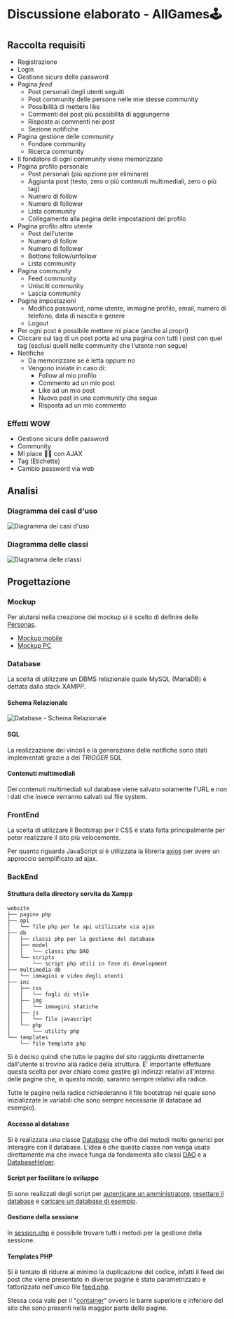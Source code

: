 # Discussione elaborato - **AllGames🕹️**

## Raccolta requisiti
- Registrazione
- Login
- Gestione sicura delle password
- Pagina *feed* 
    - Post personali degli utenti seguiti
    - Post community delle persone nelle mie stesse community
    - Possibilità di mettere like
    - Commenti dei post più possibilità di aggiungerne
    - Risposte ai commenti nei post
    - Sezione notifiche
- Pagina gestione delle community
    - Fondare community
    - Ricerca community
- Il fondatore di ogni community viene memorizzato
- Pagina profilo personale
    - Post personali (più opzione per eliminare)
    - Aggiunta post (testo, zero o più contenuti multimediali, zero o più tag)
    - Numero di follow
    - Numero di follower
    - Lista community
    - Collegamento alla pagina delle impostazioni del profilo
- Pagina profilo altro utente
    - Post dell'utente
    - Numero di follow
    - Numero di follower
    - Bottone follow/unfollow
    - Lista community
- Pagina community
    - Feed community
    - Unisciti community
    - Lascia community
- Pagina impostazioni
    - Modifica password, nome utente, immagine profilo, email, numero di telefono, data di nascita e genere
    - Logout
- Per ogni post è possibile mettere mi piace (anche ai propri)
- Cliccare sul tag di un post porta ad una pagina con tutti i post con quel tag (esclusi quelli nelle community che l'utente non segue)
- Notifiche
    - Da memorizzare se è letta oppure no
    - Vengono inviate in caso di:
        - Follow al mio profilo
        - Commento ad un mio post
        - Like ad un mio post
        - Nuovo post in una community che seguo
        - Risposta ad un mio commento

### Effetti WOW
- Gestione sicura delle password
- Community
- Mi piace 👍🏻 con AJAX
- Tag (Etichette)
- Cambio password via web

## Analisi
### Diagramma dei casi d'uso
![Diagramma dei casi d'uso](img/AllGames%20-%20Diagramma%20dei%20casi%20uso.png)

### Diagramma delle classi
![Diagramma delle classi](img/AllGames%20-%20Diagramma%20delle%20classi.png)

## Progettazione
### Mockup
Per aiutarsi nella creazione dei mockup si è scelto di definire delle [Personas](Personas.md).

- [Mockup mobile](img/Mockup-Mobile)
- [Mockup PC](img/Mockup-PC)

### Database
La scelta di utilizzare un DBMS relazionale quale MySQL (MariaDB) è dettata dallo stack XAMPP.

#### Schema Relazionale
![Database - Schema Relazionale](./img/db/Schema%20Relazionale.png)

#### SQL
La realizzazione dei vincoli e la generazione delle notifiche sono stati implementati grazie a dei *TRIGGER* SQL

#### Contenuti multimediali
Dei contenuti multimediali sul database viene salvato solamente l'URL e non i dati che invece verranno salvati sul file system.

### FrontEnd
La scelta di utilizzare il Bootstrap per il CSS è stata fatta principalmente per poter realizzare il sito più velocemente.

Per quanto riguarda JavaScript si è utilizzata la libreria [axios](https://axios-http.com) per avere un approccio semplificato ad ajax.


### BackEnd
#### Struttura della directory servita da Xampp
```
website
├── pagine php
├── api
│   └── file php per le api utilizzate via ajax
├── db
│   ├── classi php per la gestione del database
│   ├── model
│   │   └── classi php DAO
│   └── scripts
│       └── script php utili in fase di development
├── multimedia-db
│   └── immagini e video degli utenti
├── inc
│   ├── css
│   │   └── fogli di stile
│   ├── img
│   │   └── immagini statiche
│   ├── js
│   │   └── file javascript
│   └── php
│       └── utility php
└── templates
    └── file template php
```

Si è deciso quindi che tutte le pagine del sito raggiunte direttamente dall'utente si trovino alla radice della struttura. E' importante effettuare questa scelta per aver chiaro come gestire gli indirizzi relativi all'interno delle pagine che, in questo modo, saranno sempre relativi alla radice.

Tutte le pagine nella radice richiederanno il file bootstrap nel quale sono inizializzate le variabili che sono sempre necessarie (il database ad esempio).

#### Accesso al database
Si è realizzata una classe [Database](../website/db/Database.php) che offre dei metodi molto generici per interagire con il database. L'idea è che questa classe non venga usata direttamente ma che invece funga da fondamenta alle classi [DAO](../website/db/model) e a [DatabaseHelper](../website/db/DatabaseHelper.php).

#### Script per facilitare lo sviluppo
Si sono realizzati degli script per [autenticare un amministratore](../website/db/scripts/authenticateAdmin.php), [resettare il database](../website/db/scripts/resetDB.php) e [caricare un database di esempio](../website/db/scripts/loadSampleDB.php).

#### Gestione della sessione
In [session.php](../website/inc/php/session.php) è possibile trovare tutti i metodi per la gestione della sessione.

#### Templates PHP
Si è tentato di ridurre al minimo la duplicazione del codice, infatti il feed dei post che viene presentato in diverse pagine è stato parametrizzato e fattorizzato nell'unico file [feed.php](../website/templates/feed.php).

Stessa cosa vale per il "[container](../website/templates/container.php)" ovvero le barre superiore e inferiore del sito che sono presenti nella maggior parte delle pagine.
